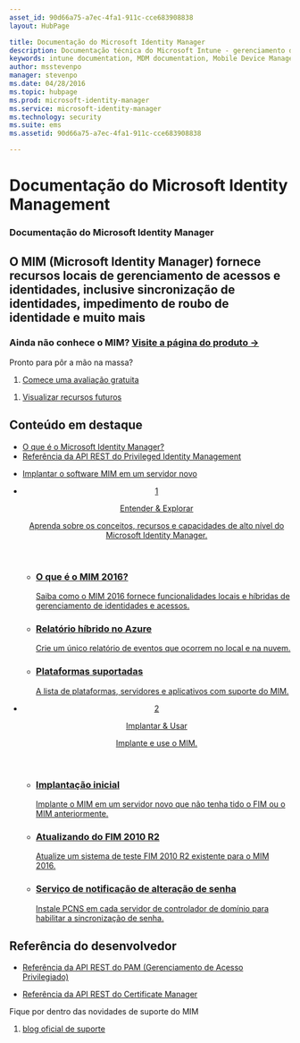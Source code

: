 ```yaml
---
asset_id: 90d66a75-a7ec-4fa1-911c-cce683908838
layout: HubPage

title: Documentação do Microsoft Identity Manager
description: Documentação técnica do Microsoft Intune - gerenciamento de dispositivos móveis e aplicativos
keywords: intune documentation, MDM documentation, Mobile Device Management Documentation, Mobile Device and Application Management Documentation
author: msstevenpo
manager: stevenpo
ms.date: 04/28/2016
ms.topic: hubpage
ms.prod: microsoft-identity-manager
ms.service: microsoft-identity-manager
ms.technology: security
ms.suite: ems
ms.assetid: 90d66a75-a7ec-4fa1-911c-cce683908838

---
```

# Documentação do Microsoft Identity Management
<article id="main">
    <section id="hero-content">
      <h1>Documentação do Microsoft Identity Manager</h1>
      <h2>O MIM (Microsoft Identity Manager) fornece recursos locais de gerenciamento de acessos e identidades, inclusive sincronização de identidades, impedimento de roubo de identidade e muito mais</h2>
      <h3>Ainda não conhece o MIM? <a href="http://go.microsoft.com/fwlink/?LinkId=816853" target="\_blank">Visite a página do produto &rarr;</a></h3>     
    </section>
    <aside class="alert section-border">
      <p>Pronto para pôr a mão na massa?</p>
      <ol class="action-list">
        <li><a href="https://www.microsoft.com/evalcenter/evaluate-microsoft-identity-manager-2016" target="\_blank" class="button-bordered button-translucent">Comece uma avaliação gratuita</a></li>
      </ol>
      <ol class="action-list">
        <li><a href="http://connect.microsoft.com/site1164/Downloads/DownloadDetails.aspx?DownloadID=61395" target="\_blank" class="button-bordered button-translucent">Visualizar recursos futuros</a></li>
      </ol>
    </aside>
    <section id="featured" class="container">
      <h2 class="section-heading"><span class="icon icon-warning"></span> Conteúdo em destaque</h2>
      <div class="features row">
        <ul class="column column-half">
          <li><a href="/microsoft-identity-manager/understand-explore/microsoft-identity-manager-2016">O que é o Microsoft Identity Manager?</a></li>
          <li><a href="/microsoft-identity-manager/reference/privileged-access-management-rest-api-reference">Referência da API REST do Privileged Identity Management</a></li>
        </ul>
        <ul class="column column-half">
          <li><a href="/microsoft-identity-manager/deploy-use/microsoft-identity-manager-deploy">Implantar o software MIM em um servidor novo</a></li>
        </ul>
      </div>
    </section>
    <div id="journeys">
      <section class="container">
        <ul class="journeys-list">
          <li class="journey-step">
            <header class="journey-step-header row">
              <a href="/microsoft-identity-manager/understand-explore/microsoft-identity-manager-2016">
                <div class="title column-third">
                  <span class="step-number">1</span>
                  <p>Entender &amp; Explorar</p>
                </div>
                <p class="description column-two-thirds">Aprenda sobre os conceitos, recursos e capacidades de alto nível do Microsoft Identity Manager.
                </p>
              </a>
            </header>
            <section class="journey-step-elements content">
              <ul class="row">
                <li class="column-third">
                  <a href="/microsoft-identity-manager/understand-explore/microsoft-identity-manager-2016">
                    <h3>O que é o MIM 2016?</h3>
                    <p>Saiba como o MIM 2016 fornece funcionalidades locais e híbridas de gerenciamento de identidades e acessos.</p>
                  </a>
                </li>
                <li class="column-third">
                  <a href="/microsoft-identity-manager/understand-explore/identity-manager-hybrid-reporting-azure">
                    <h3>Relatório híbrido no Azure</h3>
                    <p>Crie um único relatório de eventos que ocorrem no local e na nuvem.</p>
                  </a>
                </li>
                <li class="column-third">
                  <a href="/microsoft-identity-manager/plan-design/microsoft-identity-manager-2016-supported-platforms">
                    <h3>Plataformas suportadas</h3>
                    <p>A lista de plataformas, servidores e aplicativos com suporte do MIM.</p>
                  </a>
                </li>
              </ul>
            </section>
          </li>
          <li class="journey-step">
            <header class="journey-step-header row">
              <a href="/microsoft-identity-manager/deploy-use/microsoft-identity-manager-deploy">
                <div class="title column-third">
                  <span class="step-number">2</span>
                  <p>Implantar &amp; Usar</p>
                </div>
                <p class="description column-two-thirds">Implante e use o MIM.
                </p>
              </a>
            </header>
            <section class="journey-step-elements content">
              <ul class="row">
                <li class="column-third">
                  <a href="/microsoft-identity-manager/deploy-use/microsoft-identity-manager-deploy">
                    <h3>Implantação inicial</h3>
                    <p>Implante o MIM em um servidor novo que não tenha tido o FIM ou o MIM anteriormente.</p>
                  </a>
                </li>
                <li class="column-third">
                  <a href="/microsoft-identity-manager/deploy-use/microsoft-identity-manager-2016-upgrade-from-fim-2010-R2">
                    <h3>Atualizando do FIM 2010 R2</h3>
                    <p>Atualize um sistema de teste FIM 2010 R2 existente para o MIM 2016.</p>
                  </a>
                </li>
                <li class="column-third">
                  <a href="/microsoft-identity-manager/deploy-use/deploying-mim-password-change-notification-service-on-domain-controller">
                    <h3>Serviço de notificação de alteração de senha</h3>
                    <p>Instale PCNS em cada servidor de controlador de domínio para habilitar a sincronização de senha.</p>
                  </a>
                </li>
              </ul>
            </section>
          </li>
        </ul>
      </section>
    </div>
    <div class="section-border">
      <section class="resources container">
        <h2 class="section-heading"><span class="icon icon-options"></span> Referência do desenvolvedor</h2>
        <div class="resource-list row">
          <ul class="column-half">
            <li><a href="/microsoft-identity-manager/reference/privileged-access-management-rest-api-reference">Referência da API REST do PAM (Gerenciamento de Acesso Privilegiado)</a></li>
          </ul>
          <ul class="column-half">
            <li><a href="/microsoft-identity-manager/reference/certificate-management-rest-api-reference">Referência da API REST do Certificate Manager</a></li>
          </ul>
        </div>
      </section>
    </div>
    <aside class="alert alert-social">
      <p>Fique por dentro das novidades de suporte do MIM</p>
      <ol class="action-list">
        <li><a href="https://blogs.technet.microsoft.com/iamsupport/" target="\_blank" class="button-bordered button-translucent">blog oficial de suporte</a></li>
      </ol>
    </aside>
</article>


<!--HONumber=Jun16_HO4-->


